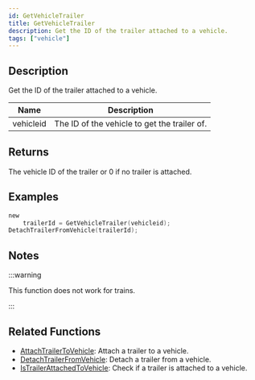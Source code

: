 ```yaml
---
id: GetVehicleTrailer
title: GetVehicleTrailer
description: Get the ID of the trailer attached to a vehicle.
tags: ["vehicle"]
---
```


## Description

Get the ID of the trailer attached to a vehicle.

| Name      | Description                                  |
| --------- | -------------------------------------------- |
| vehicleid | The ID of the vehicle to get the trailer of. |

## Returns

The vehicle ID of the trailer or 0 if no trailer is attached.

## Examples

```c
new
	trailerId = GetVehicleTrailer(vehicleid);
DetachTrailerFromVehicle(trailerId);
```

## Notes

:::warning

This function does not work for trains.

:::

## Related Functions

- [AttachTrailerToVehicle](AttachTrailerToVehicle.md): Attach a trailer to a vehicle.
- [DetachTrailerFromVehicle](DetachTrailerFromVehicle.md): Detach a trailer from a vehicle.
- [IsTrailerAttachedToVehicle](IsTrailerAttachedToVehicle.md): Check if a trailer is attached to a vehicle.
